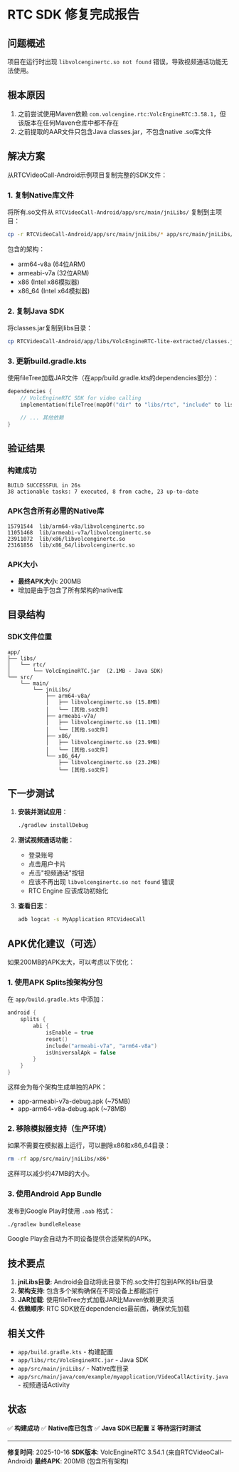 # RTC SDK 修复完成报告

## 问题概述
项目在运行时出现 `libvolcenginertc.so not found` 错误，导致视频通话功能无法使用。

## 根本原因
1. 之前尝试使用Maven依赖 `com.volcengine.rtc:VolcEngineRTC:3.58.1`，但该版本在任何Maven仓库中都不存在
2. 之前提取的AAR文件只包含Java classes.jar，不包含native .so库文件

## 解决方案
从RTCVideoCall-Android示例项目复制完整的SDK文件：

### 1. 复制Native库文件
将所有.so文件从 `RTCVideoCall-Android/app/src/main/jniLibs/` 复制到主项目：
```bash
cp -r RTCVideoCall-Android/app/src/main/jniLibs/* app/src/main/jniLibs/
```

包含的架构：
- arm64-v8a (64位ARM)
- armeabi-v7a (32位ARM)
- x86 (Intel x86模拟器)
- x86_64 (Intel x64模拟器)

### 2. 复制Java SDK
将classes.jar复制到libs目录：
```bash
cp RTCVideoCall-Android/app/libs/VolcEngineRTC-lite-extracted/classes.jar app/libs/rtc/VolcEngineRTC.jar
```

### 3. 更新build.gradle.kts
使用fileTree加载JAR文件（在app/build.gradle.kts的dependencies部分）：
```kotlin
dependencies {
    // VolcEngineRTC SDK for video calling
    implementation(fileTree(mapOf("dir" to "libs/rtc", "include" to listOf("*.jar"))))

    // ... 其他依赖
}
```

## 验证结果

### 构建成功
```
BUILD SUCCESSFUL in 26s
38 actionable tasks: 7 executed, 8 from cache, 23 up-to-date
```

### APK包含所有必需的Native库
```
15791544  lib/arm64-v8a/libvolcenginertc.so
11051468  lib/armeabi-v7a/libvolcenginertc.so
23911072  lib/x86/libvolcenginertc.so
23161856  lib/x86_64/libvolcenginertc.so
```

### APK大小
- **最终APK大小**: 200MB
- 增加是由于包含了所有架构的native库

## 目录结构

### SDK文件位置
```
app/
├── libs/
│   └── rtc/
│       └── VolcEngineRTC.jar  (2.1MB - Java SDK)
└── src/
    └── main/
        └── jniLibs/
            ├── arm64-v8a/
            │   ├── libvolcenginertc.so (15.8MB)
            │   └── [其他.so文件]
            ├── armeabi-v7a/
            │   ├── libvolcenginertc.so (11.1MB)
            │   └── [其他.so文件]
            ├── x86/
            │   ├── libvolcenginertc.so (23.9MB)
            │   └── [其他.so文件]
            └── x86_64/
                ├── libvolcenginertc.so (23.2MB)
                └── [其他.so文件]
```

## 下一步测试

1. **安装并测试应用**：
   ```bash
   ./gradlew installDebug
   ```

2. **测试视频通话功能**：
   - 登录账号
   - 点击用户卡片
   - 点击"视频通话"按钮
   - 应该不再出现 `libvolcenginertc.so not found` 错误
   - RTC Engine 应该成功初始化

3. **查看日志**：
   ```bash
   adb logcat -s MyApplication RTCVideoCall
   ```

## APK优化建议（可选）

如果200MB的APK太大，可以考虑以下优化：

### 1. 使用APK Splits按架构分包
在 `app/build.gradle.kts` 中添加：
```kotlin
android {
    splits {
        abi {
            isEnable = true
            reset()
            include("armeabi-v7a", "arm64-v8a")
            isUniversalApk = false
        }
    }
}
```

这样会为每个架构生成单独的APK：
- app-armeabi-v7a-debug.apk (~75MB)
- app-arm64-v8a-debug.apk (~78MB)

### 2. 移除模拟器支持（生产环境）
如果不需要在模拟器上运行，可以删除x86和x86_64目录：
```bash
rm -rf app/src/main/jniLibs/x86*
```

这样可以减少约47MB的大小。

### 3. 使用Android App Bundle
发布到Google Play时使用 `.aab` 格式：
```bash
./gradlew bundleRelease
```

Google Play会自动为不同设备提供合适架构的APK。

## 技术要点

1. **jniLibs目录**: Android会自动将此目录下的.so文件打包到APK的lib/目录
2. **架构支持**: 包含多个架构确保在不同设备上都能运行
3. **JAR加载**: 使用fileTree方式加载JAR比Maven依赖更灵活
4. **依赖顺序**: RTC SDK放在dependencies最前面，确保优先加载

## 相关文件

- `app/build.gradle.kts` - 构建配置
- `app/libs/rtc/VolcEngineRTC.jar` - Java SDK
- `app/src/main/jniLibs/` - Native库目录
- `app/src/main/java/com/example/myapplication/VideoCallActivity.java` - 视频通话Activity

## 状态

✅ **构建成功**
✅ **Native库已包含**
✅ **Java SDK已配置**
⏳ **等待运行时测试**

---
**修复时间**: 2025-10-16
**SDK版本**: VolcEngineRTC 3.54.1 (来自RTCVideoCall-Android)
**最终APK**: 200MB (包含所有架构)

